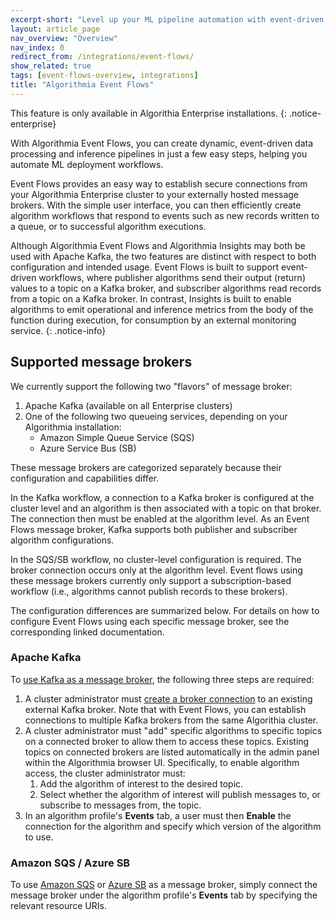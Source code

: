 ```yaml
---
excerpt-short: "Level up your ML pipeline automation with event-driven workflows."
layout: article_page
nav_overview: "Overview"
nav_index: 0
redirect_from: /integrations/event-flows/
show_related: true
tags: [event-flows-overview, integrations]
title: "Algorithmia Event Flows"
---
```


This feature is only available in Algorithia Enterprise installations.
{: .notice-enterprise}

With Algorithmia Event Flows, you can create dynamic, event-driven data processing and inference pipelines in just a few easy steps, helping you automate ML deployment workflows.

Event Flows provides an easy way to establish secure connections from your Algorithmia Enterprise cluster to your externally hosted message brokers. With the simple user interface, you can then efficiently create algorithm workflows that respond to events such as new records written to a queue, or to successful algorithm executions.

Although Algorithmia Event Flows and Algorithmia Insights may both be used with Apache Kafka, the two features are distinct with respect to both configuration and intended usage. Event Flows is built to support event-driven workflows, where publisher algorithms send their output (return) values to a topic on a Kafka broker, and subscriber algorithms read records from a topic on a Kafka broker. In contrast, Insights is built to enable algorithms to emit operational and inference metrics from the body of the function during execution, for consumption by an external monitoring service.
{: .notice-info}

## Supported message brokers

We currently support the following two "flavors" of message broker:

1. Apache Kafka (available on all Enterprise clusters)
2. One of the following two queueing services, depending on your Algorithmia installation:
    - Amazon Simple Queue Service (SQS)
    - Azure Service Bus (SB)

These message brokers are categorized separately because their configuration and capabilities differ.

In the Kafka workflow, a connection to a Kafka broker is configured at the cluster level and an algorithm is then associated with a topic on that broker. The connection then must be enabled at the algorithm level. As an Event Flows message broker, Kafka supports both publisher and subscriber algorithm configurations.

In the SQS/SB workflow, no cluster-level configuration is required. The broker connection occurs only at the algorithm level. Event flows using these message brokers currently only support a subscription-based workflow (i.e., algorithms cannot publish records to these brokers).

The configuration differences are summarized below. For details on how to configure Event Flows using each specific message broker, see the corresponding linked documentation.

### Apache Kafka

To [use Kafka as a message broker](/developers/integrations/apache-kafka), the following three steps are required:

1. A cluster administrator must [create a broker connection](https://training.algorithmia.com/exploring-the-admin-panel/807062) to an existing external Kafka broker. Note that with Event Flows, you can establish connections to multiple Kafka brokers from the same Algorithia cluster.
2. A cluster administrator must "add" specific algorithms to specific topics on a connected broker to allow them to access these topics. Existing topics on connected brokers are listed automatically in the admin panel within the Algorithmia browser UI. Specifically, to enable algorithm access, the cluster administrator must:
    1. Add the algorithm of interest to the desired topic.
    2. Select whether the algorithm of interest will publish messages to, or subscribe to messages from, the topic.
3. In an algorithm profile's **Events** tab, a user must then **Enable** the connection for the algorithm and specify which version of the algorithm to use.

### Amazon SQS / Azure SB

To use [Amazon SQS](/developers/integrations/amazon-sqs/) or [Azure SB](/developers/integrations/azure-sb/) as a message broker, simply connect the message broker under the algorithm profile's **Events** tab by specifying the relevant resource URIs.